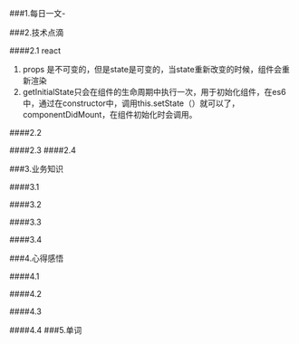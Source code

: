 
###1.每日一文-[]()

###2.技术点滴

####2.1 react
1. props 是不可变的，但是state是可变的，当state重新改变的时候，组件会重新渲染
2. getInitialState只会在组件的生命周期中执行一次，用于初始化组件，在es6中，通过在constructor中，调用this.setState（）就可以了，componentDidMount，在组件初始化时会调用。

####2.2 

####2.3 
####2.4 

###3.业务知识

####3.1 

####3.2

####3.3

####3.4

###4.心得感悟

####4.1

####4.2

####4.3

####4.4
###5.单词
